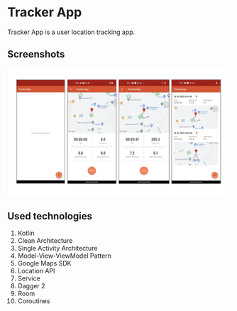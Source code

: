 # Tracker App
Tracker App is a user location tracking app.

## Screenshots
![Screenshots](https://github.com/gaidaianastasiia/ANDROID_04_Tracker-App/blob/master/screenshots/screenshots.png)

## Used technologies
1. Kotlin
2. Clean Architecture
3. Single Activity Architecture
4. Model-View-ViewModel Pattern
5. Google Maps SDK
6. Location API
7. Service
8. Dagger 2
9. Room
10. Coroutines
